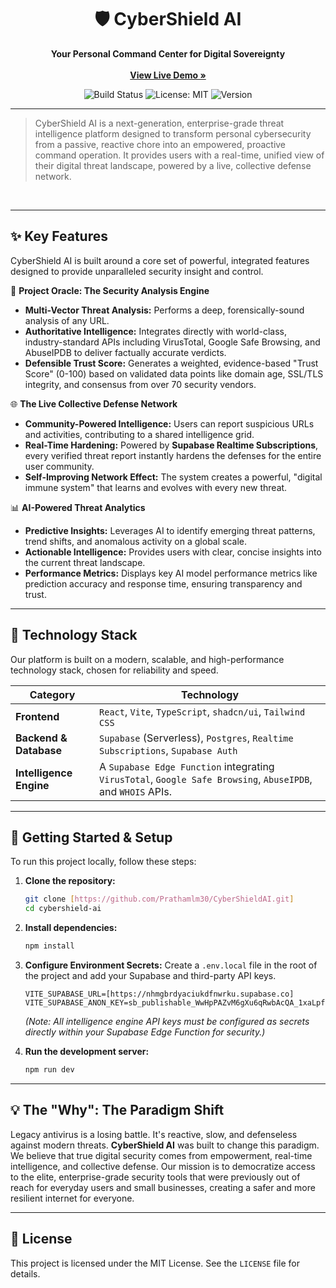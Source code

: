 

<h1 align="center">🛡️ CyberShield AI</h1>

<p align="center">
  <strong>Your Personal Command Center for Digital Sovereignty</strong>
  <br />
  <br />
  <a href="https://cybershieldai01.netlify.app/"><strong>View Live Demo »</strong></a>
</p>

<p align="center">
  <img src="https://img.shields.io/badge/build-passing-brightgreen" alt="Build Status">
  <img src="https://img.shields.io/badge/License-MIT-blue.svg" alt="License: MIT">
  <img src="https://img.shields.io/badge/version-1.0.0-lightgrey.svg" alt="Version">
</p>

---

> CyberShield AI is a next-generation, enterprise-grade threat intelligence platform designed to transform personal cybersecurity from a passive, reactive chore into an empowered, proactive command operation. It provides users with a real-time, unified view of their digital threat landscape, powered by a live, collective defense network.

<br>

---

## ✨ Key Features

CyberShield AI is built around a core set of powerful, integrated features designed to provide unparalleled security insight and control.

🧠 **Project Oracle: The Security Analysis Engine**
- **Multi-Vector Threat Analysis:** Performs a deep, forensically-sound analysis of any URL.
- **Authoritative Intelligence:** Integrates directly with world-class, industry-standard APIs including VirusTotal, Google Safe Browsing, and AbuseIPDB to deliver factually accurate verdicts.
- **Defensible Trust Score:** Generates a weighted, evidence-based "Trust Score" (0-100) based on validated data points like domain age, SSL/TLS integrity, and consensus from over 70 security vendors.

🌐 **The Live Collective Defense Network**
- **Community-Powered Intelligence:** Users can report suspicious URLs and activities, contributing to a shared intelligence grid.
- **Real-Time Hardening:** Powered by **Supabase Realtime Subscriptions**, every verified threat report instantly hardens the defenses for the entire user community.
- **Self-Improving Network Effect:** The system creates a powerful, "digital immune system" that learns and evolves with every new threat.

📊 **AI-Powered Threat Analytics**
- **Predictive Insights:** Leverages AI to identify emerging threat patterns, trend shifts, and anomalous activity on a global scale.
- **Actionable Intelligence:** Provides users with clear, concise insights into the current threat landscape.
- **Performance Metrics:** Displays key AI model performance metrics like prediction accuracy and response time, ensuring transparency and trust.

---

## 🚀 Technology Stack

Our platform is built on a modern, scalable, and high-performance technology stack, chosen for reliability and speed.

| Category               | Technology                                                                                                  |
| ---------------------- | ----------------------------------------------------------------------------------------------------------- |
| **Frontend** | `React`, `Vite`, `TypeScript`, `shadcn/ui`, `Tailwind CSS`                                                    |
| **Backend & Database** | `Supabase` (Serverless), `Postgres`, `Realtime Subscriptions`, `Supabase Auth`                                |
| **Intelligence Engine**| A `Supabase Edge Function` integrating `VirusTotal`, `Google Safe Browsing`, `AbuseIPDB`, and `WHOIS` APIs. |

---

## 🔧 Getting Started & Setup

To run this project locally, follow these steps:

1.  **Clone the repository:**
    ```bash
    git clone [https://github.com/Prathamlm30/CyberShieldAI.git]
    cd cybershield-ai
    ```

2.  **Install dependencies:**
    ```bash
    npm install
    ```

3.  **Configure Environment Secrets:**
    Create a `.env.local` file in the root of the project and add your Supabase and third-party API keys.
    ```
    VITE_SUPABASE_URL=[https://nhmgbrdyaciukdfnwrku.supabase.co]
    VITE_SUPABASE_ANON_KEY=sb_publishable_WwHpPAZvM6gXu6qRwbAcQA_1xaLpf9Q
    ```
    *(Note: All intelligence engine API keys must be configured as secrets directly within your Supabase Edge Function for security.)*

4.  **Run the development server:**
    ```bash
    npm run dev
    ```

---

## 💡 The "Why": The Paradigm Shift

Legacy antivirus is a losing battle. It's reactive, slow, and defenseless against modern threats. **CyberShield AI** was built to change this paradigm. We believe that true digital security comes from empowerment, real-time intelligence, and collective defense. Our mission is to democratize access to the elite, enterprise-grade security tools that were previously out of reach for everyday users and small businesses, creating a safer and more resilient internet for everyone.

---

## 📄 License

This project is licensed under the MIT License. See the `LICENSE` file for details.

